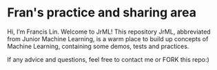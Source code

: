 # Fran's practice and sharing area



Hi, I’m Francis Lin. Welcome to JrML! This repository JrML, abbreviated from Junior Machine Learning, is a warm place to build up concepts of Machine Learning, containing some demos, tests and practices. 

If any advice and questions, feel free to contact me or FORK this repo:)
